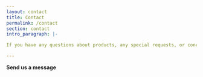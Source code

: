 ```yaml
---
layout: contact
title: Contact
permalink: /contact
section: contact
intro_paragraph: |-

If you have any questions about products, any special requests, or concerns, pleas contact me.

---
```


**Send us a message**
